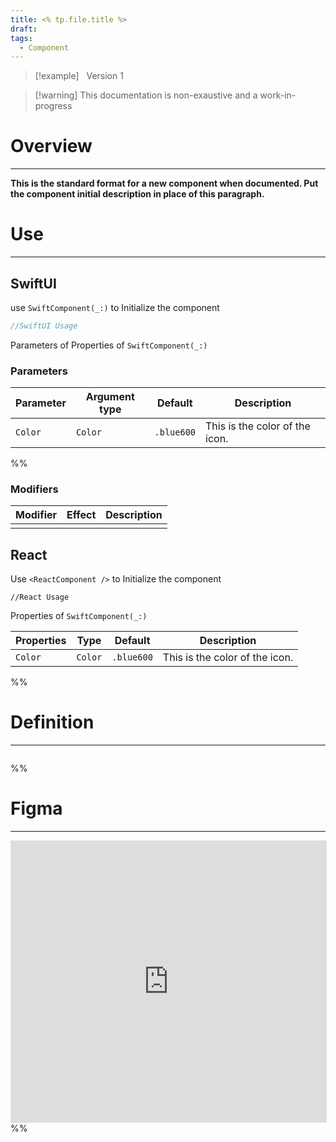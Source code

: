 ```yaml
---
title: <% tp.file.title %>
draft: 
tags:
  - Component
---
```

> [!example] &nbsp;&nbsp;Version 1

> [!warning] This documentation is non-exaustive and a work-in-progress

# Overview
---

**This is the standard format for a new component when documented. Put the component initial description in place of this paragraph.**
# Use

---
## SwiftUI

use `SwiftComponent(_:)` to Initialize the component

```swift
//SwiftUI Usage
```

Parameters of Properties of `SwiftComponent(_:)`

### Parameters

| Parameter | Argument type | Default    | Description                    |
| --------- | ------------- | ---------- | ------------------------------ |
| `Color`   | `Color`       | `.blue600` | This is the color of the icon. |
%%
### Modifiers

| Modifier | Effect | Description |
| -------- | ------ | ----------- |
|          |        |             |

 ## React

Use `<ReactComponent />` to Initialize the component

```tsx title="React"
//React Usage
```

Properties of `SwiftComponent(_:)`

| Properties | Type    | Default    | Description                    |
| ---------- | ------- | ---------- | ------------------------------ |
| `Color`    | `Color` | `.blue600` | This is the color of the icon. |
 %%
# Definition
---
```
```
%% 
# Figma
---
 <iframe style="border: 1px solid rgba(0, 0, 0, 0.1);" width="100%" height="450" src="https://www.figma.com/embed?embed_host=share&url=https%3A%2F%2Fwww.figma.com%2Fdesign%2FYdYApHlAjaKaJwv7ogVBoy%2FFaaviator-Design-System-(v1)%3Fnode-id%3D2749-163%26t%3DffNokx75ia2y6qWQ-1" allowfullscreen></iframe>   %%
